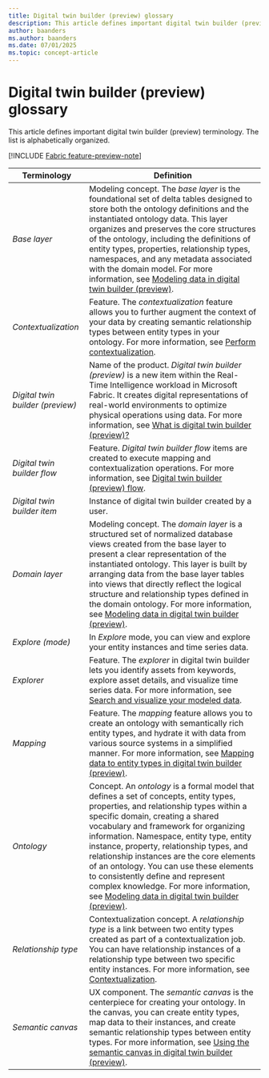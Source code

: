 ```yaml
---
title: Digital twin builder (preview) glossary
description: This article defines important digital twin builder (preview) terminology.
author: baanders
ms.author: baanders
ms.date: 07/01/2025
ms.topic: concept-article
---
```


# Digital twin builder (preview) glossary

This article defines important digital twin builder (preview) terminology. The list is alphabetically organized.

[!INCLUDE [Fabric feature-preview-note](../../includes/feature-preview-note.md)]

| Terminology | Definition |
|---|---|
| *Base layer* | Modeling concept. The *base layer* is the foundational set of delta tables designed to store both the ontology definitions and the instantiated ontology data. This layer organizes and preserves the core structures of the ontology, including the definitions of entity types, properties, relationship types, namespaces, and any metadata associated with the domain model. For more information, see [Modeling data in digital twin builder (preview)](concept-modeling.md#storage-and-access). |
| *Contextualization* | Feature. The *contextualization* feature allows you to further augment the context of your data by creating semantic relationship types between entity types in your ontology. For more information, see [Perform contextualization](model-perform-contextualization.md). |
| *Digital twin builder (preview)* | Name of the product. *Digital twin builder (preview)* is a new item within the Real-Time Intelligence workload in Microsoft Fabric. It creates digital representations of real-world environments to optimize physical operations using data. For more information, see [What is digital twin builder (preview)?](overview.md) |
| *Digital twin builder flow* | Feature. *Digital twin builder flow* items are created to execute mapping and contextualization operations. For more information, see [Digital twin builder (preview) flow](concept-flows.md). |
| *Digital twin builder item* | Instance of digital twin builder created by a user. |
| *Domain layer* | Modeling concept. The *domain layer* is a structured set of normalized database views created from the base layer to present a clear representation of the instantiated ontology. This layer is built by arranging data from the base layer tables into views that directly reflect the logical structure and relationship types defined in the domain ontology. For more information, see [Modeling data in digital twin builder (preview)](concept-modeling.md#storage-and-access).|
| *Explore (mode)* | In *Explore* mode, you can view and explore your entity instances and time series data. |
| *Explorer* | Feature. The *explorer* in digital twin builder lets you identify assets from keywords, explore asset details, and visualize time series data. For more information, see [Search and visualize your modeled data](explore-search-visualize.md). |
| *Mapping* | Feature. The *mapping* feature allows you to create an ontology with semantically rich entity types, and hydrate it with data from various source systems in a simplified manner. For more information, see [Mapping data to entity types in digital twin builder (preview)](concept-mapping.md). |
| *Ontology* | Concept. An *ontology* is a formal model that defines a set of concepts, entity types, properties, and relationship types within a specific domain, creating a shared vocabulary and framework for organizing information. Namespace, entity type, entity instance, property, relationship types, and relationship instances are the core elements of an ontology. You can use these elements to consistently define and represent complex knowledge. For more information, see [Modeling data in digital twin builder (preview)](concept-modeling.md#storage-and-access). |
| *Relationship type* | Contextualization concept. A *relationship type* is a link between two entity types created as part of a contextualization job. You can have relationship instances of a relationship type between two specific entity instances. For more information, see [Contextualization](model-perform-contextualization.md). |
| *Semantic canvas* | UX component. The *semantic canvas* is the centerpiece for creating your ontology. In the canvas, you can create entity types, map data to their instances, and create semantic relationship types between entity types. For more information, see [Using the semantic canvas in digital twin builder (preview)](concept-semantic-canvas.md). |

